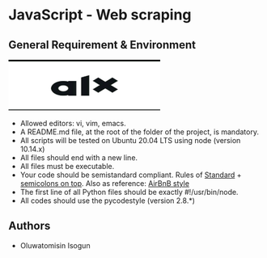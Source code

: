 # JavaScript - Web scraping

## General Requirement & Environment
<img src="https://github.com/TosinISOGUN/TosinISOGUN/blob/main/ALX.jpeg?raw=true" width="300" height="100" />

- Allowed editors: vi, vim, emacs.
- A README.md file, at the root of the folder of the project, is mandatory.
- All scripts will be tested on Ubuntu 20.04 LTS using node (version 10.14.x)
- All files should end with a new line.
- All files must be executable.
- Your code should be semistandard compliant. Rules of [Standard](https://intranet.alxswe.com/rltoken/W9rASrTqkF-xXjcwomrMLw) + [semicolons on top](https://intranet.alxswe.com/rltoken/GXh9DyGGivUB7pdq9Oqmzg). Also as reference: [AirBnB style](https://intranet.alxswe.com/rltoken/NZR55f9vk1dZXj5q7UI5mQ)
- The first line of all Python files should be exactly #!/usr/bin/node.
- All codes should use the pycodestyle (version 2.8.*)

## Authors
- Oluwatomisin Isogun
